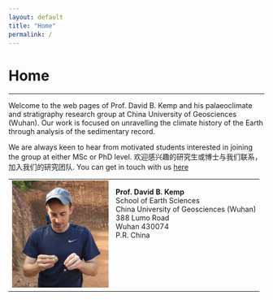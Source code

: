 ```yaml
---
layout: default
title: "Home"
permalink: /
---
```


# Home
* * *
Welcome to the web pages of Prof. David B. Kemp and his palaeoclimate and stratigraphy research group at China University of Geosciences (Wuhan). Our work is focused on unravelling the climate history of the Earth through analysis of the sedimentary record.
  
We are always keen to hear from motivated students interested in joining the group at either MSc or PhD level. 欢迎感兴趣的研究生或博士与我们联系，加入我们的研究团队. You can get in touch with us [here](mailto:davidkemp@cug.edu.cn)

<table>
    <tr>
        <td>
            <img src="/images/profilepic.jpeg" alt="David B. Kemp" style="width:190px;">
        </td>
        <td valign="top">
            <p><b>Prof. David B. Kemp</b><br>School of Earth Sciences<br>China University of Geosciences (Wuhan)<br>388 Lumo Road<br>Wuhan 430074<br>P.R. China</p>
        </td>
    </tr>
</table>


